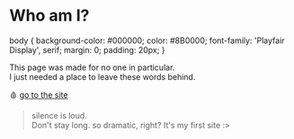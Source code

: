 # Who am I?

 body {
        background-color: #000000;
        color: #8B0000;
        font-family: 'Playfair Display', serif;
        margin: 0;
        padding: 20px;
      }


This page was made for no one in particular.  
I just needed a place to leave these words behind.  

🩸 [go to the site](https://rebzyyx-kms.github.io/xoxo/)

> silence is loud.  
> Don't stay long.
> so dramatic, right? It's my first site :>
